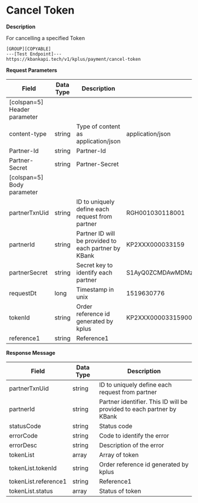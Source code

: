 # Cancel Token

**Description**

For cancelling a specified Token

```
[GROUP][COPYABLE]
---[Test Endpoint]---
https://kbankapi.tech/v1/kplus/payment/cancel-token
```

**Request Parameters**

| Field                        | Data Type | Description                                          | Example                                              | Mandatory |
| ---------------------------- | --------- | ---------------------------------------------------- | ---------------------------------------------------- | :-------: |
| [colspan=5] Header parameter |
| content-type                 | string    | Type of content as application/json                  | application/json                                     |     Y     |
| Partner-Id                   | string    | Partner-Id                                           |                                                      |     Y     |
| Partner-Secret               | string    | Partner-Secret                                       |                                                      |     Y     |
| [colspan=5] Body parameter   |
| partnerTxnUid                | string    | ID to uniquely define each request from partner      | RGH001030118001                                      |     Y     |
| partnerId                    | string    | Partner ID will be provided to each partner by KBank | KP2XXX000033159                                      |     Y     |
| partnerSecret                | string    | Secret key to identify each partner                  | S1AyQ0ZCMDAwMDMzMTU5LWtwbHVzLXNpdC0yYzJwLWZhY2Vib29r |     Y     |
| requestDt                    | long      | Timestamp in unix                                    | 1519630776                                           |     Y     |
| tokenId                      | string    | Order reference id generated by kplus                | KP2XXX00003315900BBC3C374D644DE9F2BA5CDC189C27B      |     Y     |
| reference1                   | string    | Reference1                                           |                                                      |     Y     |

**Response Message**

| Field                | Data Type | Description                                                           |
| -------------------- | --------- | --------------------------------------------------------------------- |
| partnerTxnUid        | string    | ID to uniquely define each request from partner                       |
| partnerId            | string    | Partner identifier. This ID will be provided to each partner by KBank |
| statusCode           | string    | Status code                                                           |
| errorCode            | string    | Code to identify the error                                            |
| errorDesc            | string    | Description of the error                                              |
| tokenList            | array     | Array of token                                                        |
| tokenList.tokenId    | string    | Order reference id generated by kplus                                 |
| tokenList.reference1 | string    | Reference1                                                            |
| tokenList.status     | array     | Status of token                                                       |
